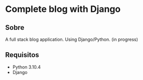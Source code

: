 # Complete blog with Django

## Sobre
 A full stack blog application. Using Django/Python. (in progress)
 
 ## Requisitos
 
- Python 3.10.4
- Django
